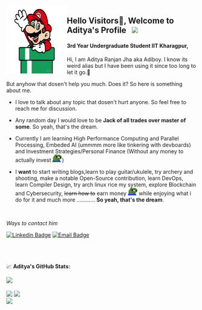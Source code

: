 <img align="left" alt="GIF" src="https://github.com/Adiboy3112/Adiboy3112/blob/master/mario-hi-unscreen.gif" width="160" height="181" />

## Hello Visitors👋, Welcome to Aditya's Profile &nbsp; ![](https://visitor-badge.glitch.me/badge?page_id=Adiboy3112.Adiboy3112)

#### 3rd Year Undergraduate Student IIT Kharagpur,

Hi, I am Aditya Ranjan Jha aka Adiboy. I know its weird alias but I have been using it since too long to let it go.🙂 

But anyhow that dosen't help you much. Does it? So here is something about me.

- I love to talk about any topic that dosen't hurt anyone. So feel free to reach me for discussion. 

- Any random day I would love to be **Jack of all trades over master of some**. So yeah, that's the dream.

- Currently I am learning High Performance Computing and Parallel Processing, Embeded AI (ummmm more like tinkering with devboards) and Investment Strategies/Personal Finance (Without any money to actually invest <img src="pepesad_1-pngemoji.png" width="25" height="20" />)

- I **want** to start writing blogs,learn to play guitar/ukulele, try archery and shooting, make a notable Open-Source contribution, learn DevOps, learn Compiler Design, try arch linux rice my system, explore Blockchain and Cybersecurity, ~~learn how to~~ earn money <img src="pepesad_1-pngemoji.png" width="25" height="20" /> while enjoying what i do for it and much more ............  **So yeah, that's the dream**.  
<br />

_Ways to contact him_

[![Linkedin Badge](https://img.shields.io/badge/-LinkedIn-0e76a8?style=flat-square&logo=Linkedin&logoColor=white)](https://linkedin.com/in/Adiboy)
[![Email Badge](https://img.shields.io/badge/-Email-DB4437?style=flat-square&logo=Gmail&logoColor=white)](mailto:adisofficial.2001@gmail.com)
<br /><br /><br /><br />




📈 **Aditya's GitHub Stats:**

<p>
<img width="766em" src="https://github-profile-trophy.vercel.app/?username=Adiboy3112&theme=discord&no-frame=true&row=1&column=6" /> 
<br /><br />

 <img height="160em" src="https://github-readme-stats.vercel.app/api?username=Adiboy3112&show_icons=true&hide_border=true&count_private=true&include_all_commits=true&hide=stars,issues&theme=radical" />
  <img height="160em" src="https://github-readme-stats.vercel.app/api/top-langs/?username=Adiboy3112&show_icons=true&hide=HTML,kotlin,swift&count_private=true&hide_border=true&layout=compact&langs_count=8&theme=tokyonight"/>

  <br>
  <img src="https://img.shields.io/github/stars/cutenode/1x.engineer.svg?color=purple&label=1x%20Engineers&logo=image%2Fpng%3Bbase64%2CiVBORw0KGgoAAAANSUhEUgAAADAAAAAwCAYAAABXAvmHAAADAElEQVRoQ%2B1YPZMNQRQ9RyYiUCVkI0J%2BASUi4xfYzYjsVsmXX2BFZFauigyJ4hcQEtkNVQmoEjvqqh7VM6%2B%2FZ%2BapqXodvtdz%2B56%2B59zT3cTCBxeePzYA%2FncFNxUoqYCkEwC2AbwjeVTyTemctVRA0iUAH11SxwBekLxfmmRq3roA3AHwxEvkLcnrSwJwCOC2l%2FBDkg%2BWBOAzgAtewjdIvlkEAElnAHwDYEK28RvAWZLflwLAuP7aS%2FYLyYtTJG8xZhexJOP6vpfwc5LWUicZ6wDwHsAVL9u7JJ9Okv2YCki6SfJVKhFnYL8AnPTmXSb5yf%2BuJFZsnaYKSHoEYBfAIcmdWPCBgdk0E64J2IT8d0h65lz6gORebWWqAEg6DeAlgKveQjskrc%2BvDElJA5NkWjAA3TC63SL5oxRIMQC3m5b8%2BUHwn%2FZbaFFJUQNzm2HnolODePabgejRbBSF3E4ZbawC%2FrBzjWkhuJikpIG5TTEdnRvEtQrsxSrrz81WwOP7cBM%2BuOSD5S41MFcJA%2BF3qm6trC6iACJ87wI%2FJmkijg5JVQYm6QDAvUDApC6CADJ83y0pbYuBOaoakGJdrACwnuw6QxXfhzsnqcnAMrqwjtfznhCAr4FOk%2BR7IHk7uGUNLMa%2FhC6OSG4lRSzJ2tiwK1T15xIDy%2Bgn5Df2yTHJXhuPUcj6dzEPAxVovoFl9LedpZAlM7Y%2Fpwwss%2FPmzFV%2Bk2ujTf05Z2AhEK1%2BU2JkVf251MA6EGP9JgvAUcpKW9SfawxsCr8pAlCgi63uMFdqYG7nrWWP8ptiAA6ELTbURe84XWNggeN0ld9YTlUAPN52uujdb0tvYL6IvY6VPV%2BFxN8EwFVj5UrZamBrv1ImjgDNBpbyh9R%2FzRWI9PLZnhBjIKYGMNsT4uwAag2slTLD7yarQI2BTZV8cxuN8H%2FWJ8R1UKjpBja2GlNSyMzNrqPdZWjlCXFsspMaWcIL7MZ0zT07%2FntCnCP5STUwV4K5uJNRKLfQXP9vAMy1s6VxF1%2BBPxWSokDSvlDHAAAAAElFTkSuQmCC&style=for-the-badge&link=https://1x.engineer&link=https://github.com/cutenode/1x.engineer/stargazers" />
</p>

